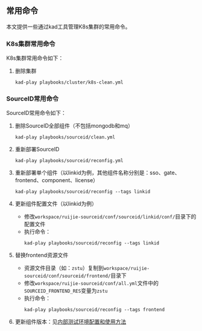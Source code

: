 ## 常用命令

本文提供一些通过kad工具管理K8s集群的常用命令。

### K8s集群常用命令

K8s集群常用命令如下：

1. 删除集群
    ```
    kad-play playbooks/cluster/k8s-clean.yml
    ```

### SourceID常用命令

SourceID常用命令如下：

1. 删除SourceID全部组件（不包括mongodb和mq）
    ```
    kad-play playbooks/sourceid/clean.yml
    ```

1. 重新部署SourceID
    ```
    kad-play playbooks/sourceid/reconfig.yml
    ```

1. 重新部署单个组件（以linkid为例，其他组件名称分别是：sso、gate、frontend、component、license）
    ```
    kad-play playbooks/sourceid/reconfig --tags linkid
    ```

1. 更新组件配置文件（以linkid为例）
    - 修改`workspace/ruijie-sourceid/conf/sourceid/linkid/conf/`目录下的配置文件
    - 执行命令：
      ```
      kad-play playbooks/sourceid/reconfig --tags linkid
      ```

1. 替换frontend资源文件
    - 资源文件目录（如：`zstu`）复制到`workspace/ruijie-sourceid/conf/sourceid/frontend/`目录下
    - 修改`workspace/ruijie-sourceid/conf/all.yml`文件中的`SOURCEID_FRONTEND_RES`变量为`zstu`
    - 执行命令：
      ```
      kad-play playbooks/sourceid/reconfig --tags frontend
      ```

1. 更新组件版本：见[内部测试环境配置和使用方法](debug-env.md)
